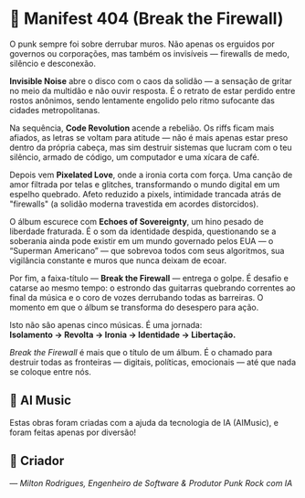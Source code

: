 # 📀 Manifest 404 (Break the Firewall)

O punk sempre foi sobre derrubar muros. Não apenas os erguidos por governos ou corporações, mas também os invisíveis — firewalls de medo, silêncio e desconexão.

**Invisible Noise** abre o disco com o caos da solidão — a sensação de gritar no meio da multidão e não ouvir resposta. É o retrato de estar perdido entre rostos anônimos, sendo lentamente engolido pelo ritmo sufocante das cidades metropolitanas.

Na sequência, **Code Revolution** acende a rebelião. Os riffs ficam mais afiados, as letras se voltam para atitude — não é mais apenas estar preso dentro da própria cabeça, mas sim destruir sistemas que lucram com o teu silêncio, armado de código, um computador e uma xícara de café.

Depois vem **Pixelated Love**, onde a ironia corta com força. Uma canção de amor filtrada por telas e glitches, transformando o mundo digital em um espelho quebrado. Afeto reduzido a pixels, intimidade trancada atrás de "firewalls" (a solidão moderna travestida em acordes distorcidos).

O álbum escurece com **Echoes of Sovereignty**, um hino pesado de liberdade fraturada. É o som da identidade despida, questionando se a soberania ainda pode existir em um mundo governado pelos EUA — o “Superman Americano” — que sobrevoa todos com seus algoritmos, sua vigilância constante e muros que nunca deixam de ecoar.

Por fim, a faixa-título — **Break the Firewall** — entrega o golpe. É desafio e catarse ao mesmo tempo: o estrondo das guitarras quebrando correntes ao final da música e o coro de vozes derrubando todas as barreiras. O momento em que o álbum se transforma do desespero para ação.

Isto não são apenas cinco músicas. É uma jornada:  
**Isolamento → Revolta → Ironia → Identidade → Libertação.**

_Break the Firewall_ é mais que o título de um álbum. É o chamado para destruir todas as fronteiras — digitais, políticas, emocionais — até que nada se coloque entre nós.

## 🎵 AI Music

Estas obras foram criadas com a ajuda da tecnologia de IA (AIMusic), e foram feitas apenas por diversão!

## 🎸 Criador

— _Milton Rodrigues, Engenheiro de Software & Produtor Punk Rock com IA_
